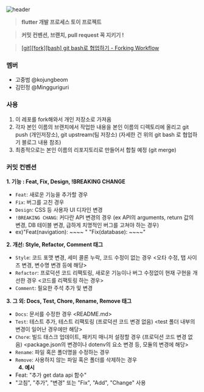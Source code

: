 ![header](https://capsule-render.vercel.app/api?type=waving&color=auto&height=200&section=header&text=FlutterDemo&fontSize=50&animation=fadeIn&fontAlignY=35)

> **flutter 개발 프로세스 토이 프로젝트**

> **커밋 컨벤션, 브랜치, pull request 꼭 지키기 !**

> [[git][fork][bash] git bash로 협업하기 - Forking Workflow](https://co-deok.tistory.com/16)

### 멤버
- 고중범 @kojungbeom
- 김민정 @Mingguriguri

### 사용
1. 이 레포를 fork해와서 개인 저장소로 가져옴
2. 각자 본인 이름의 브랜치에서 작업한 내용을 본인 이름의 디렉토리에 올리고 git push (개인저장소), git upstream(팀 저장소) (자세한 건 위의 git bash 로 협업하기 블로그 내용 참조)
3. 최종적으로는 본인 이름의 리포지토리로 만들어서 합칠 예정 (git merge)


### 커밋 컨벤션
**1. 기능  : Feat, Fix, Design, !BREAKING CHANGE**  
- `Feat`: 새로운 기능을 추가할 경우  
- `Fix`: 버그를 고친 경우  
- `Design`: CSS 등 사용자 UI 디자인 변경  
- `!BREAKING CHANG`: 커다란 API 변경의 경우 (ex API의 arguments, return 값의 변경, DB 테이블 변경, 급하게 치명적인 버그를 고쳐야 하는 경우)  
- ex)"Feat(navigation): ~~~~  " "Fix(database): ~~~~"  

**2. 개선: Style, Refactor, Comment 태그**  
- `Style`: 코드 포맷 변경, 세미 콜론 누락, 코드 수정이 없는 경우 <오타 수정, 탭 사이즈 변경, 변수명 변경 등에 해당>   
- `Refactor`: 프로덕션 코드 리팩토링, 새로운 기능이나 버그 수정없이 현재 구현을 개선한 경우 <코드를 리팩토링 하는 경우>  
- `Comment`: 필요한 주석 추가 및 변경  
  
**3. 그 외: Docs, Test, Chore, Rename, Remove 태그**
- `Docs`: 문서를 수정한 경우  <README.md>  
- `Test`: 테스트 추가, 테스트 리팩토링 (프로덕션 코드 변경 없음)  <test 폴더 내부의 변경이 일어난 경우에만 해당>  
- `Chore`: 빌드 태스크 업데이트, 패키지 매니저 설정할 경우 (프로덕션 코드 변경 없음)  <package.json의 변경이나 dotenv의 요소 변경 등, 모듈의 변경에 해당>  
- `Rename`: 파일 혹은 폴더명을 수정하는 경우  
- `Remove`: 사용하지 않는 파일 혹은 폴더를 삭제하는 경우  
 
**4. 예시**  
- Feat: "추가 get data api 함수"  
-  "고침", "추가", "변경" 또는 "Fix", "Add", "Change" 사용  
